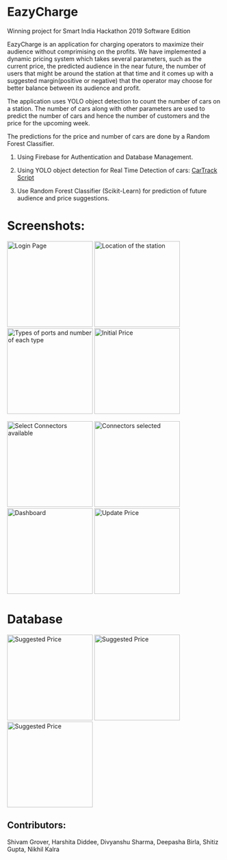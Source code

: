 # EazyCharge

Winning project for Smart India Hackathon 2019 Software Edition



EazyCharge is an application for charging operators to maximize their audience without comprimising on the profits. 
We have implemented a dynamic pricing system which takes several parameters, such as the current price, the predicted audience in the near future, the number of users that might be around the station at that time and it comes up with a suggested margin(positive or negative) that the operator may choose for better balance between its audience and profit.

The application uses YOLO object detection to count the number of cars on a station. The number of cars along with other parameters are used to predict the number of cars and hence the number of customers and the price for the upcoming week.

The predictions for the price and number of cars are done by a Random Forest Classifier.


1. Using Firebase for Authentication and Database Management.

2. Using YOLO object detection for Real Time Detection of cars:
[CarTrack Script](https://github.com/divyanshusharma1709/CarTrack/blob/master/YOLOCar.ipynb)

3. Use Random Forest Classifier (Scikit-Learn) for prediction of future audience and price suggestions.


# Screenshots:


<img src="https://github.com/shivumgrover/EazyCharge/blob/master/screenshots/a1.png" width="200" title="Login Page">  <img src="https://github.com/shivumgrover/EazyCharge/blob/master/screenshots/A2.png" width="200" title="Location of the station">  <img src="https://github.com/shivumgrover/EazyCharge/blob/master/screenshots/A3.png" width="200" title="Types of ports and number of each type"> <img src="https://github.com/shivumgrover/EazyCharge/blob/master/screenshots/A4_setprice.png" width="200" title="Initial Price"> 

<img src="https://github.com/shivumgrover/EazyCharge/blob/master/screenshots/A5_%20connector_unselected.png" width="200" title="Select Connectors available">  <img src="https://github.com/shivumgrover/EazyCharge/blob/master/screenshots/A6_connectors_selected_5.png" width="200" title="Connectors selected">  <img src="https://github.com/shivumgrover/EazyCharge/blob/master/screenshots/A6_dashboard.png" width="200" title="Dashboard"> <img src="https://github.com/shivumgrover/EazyCharge/blob/master/screenshots/A7_manual_price.png" width="200" title="Update Price"> 

# Database

<img src="https://github.com/shivumgrover/EazyCharge/blob/master/screenshots/Firebase 1.png" width="200" title="Suggested Price"> <img src="https://github.com/shivumgrover/EazyCharge/blob/master/screenshots/Firebase2.png" width="200" title="Suggested Price"> <img src="https://github.com/shivumgrover/EazyCharge/blob/master/screenshots/Firebase3.png" width="200" title="Suggested Price">

## **Contributors:** 
Shivam Grover, Harshita Diddee, Divyanshu Sharma, Deepasha Birla, Shitiz Gupta, Nikhil Kalra
